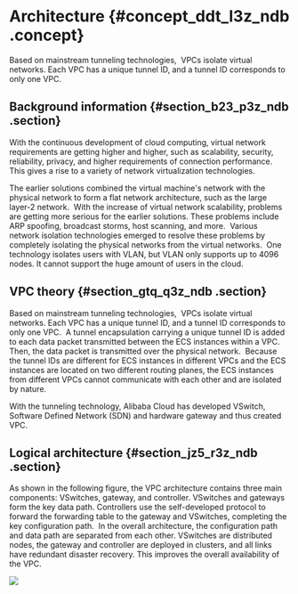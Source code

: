 # Architecture {#concept_ddt_l3z_ndb .concept}

Based on mainstream tunneling technologies,  VPCs isolate virtual networks. Each VPC has a unique tunnel ID, and a tunnel ID corresponds to only one VPC. 

## Background information {#section_b23_p3z_ndb .section}

With the continuous development of cloud computing, virtual network requirements are getting higher and higher, such as scalability, security, reliability, privacy, and higher requirements of connection performance. This gives a rise to a variety of network virtualization technologies.

The earlier solutions combined the virtual machine's network with the physical network to form a flat network architecture, such as the large layer-2 network.  With the increase of virtual network scalability, problems are getting more serious for the earlier solutions. These problems include ARP spoofing, broadcast storms, host scanning, and more.  Various network isolation technologies emerged to resolve these problems by completely isolating the physical networks from the virtual networks.  One technology isolates users with VLAN, but VLAN only supports up to 4096 nodes. It cannot support the huge amount of users in the cloud.

## VPC theory {#section_gtq_q3z_ndb .section}

Based on mainstream tunneling technologies,  VPCs isolate virtual networks. Each VPC has a unique tunnel ID, and a tunnel ID corresponds to only one VPC.  A tunnel encapsulation carrying a unique tunnel ID is added to each data packet transmitted between the ECS instances within a VPC.  Then, the data packet is transmitted over the physical network.  Because the tunnel IDs are different for ECS instances in different VPCs and the ECS instances are located on two different routing planes, the ECS instances from different VPCs cannot communicate with each other and are isolated by nature. 

With the tunneling technology, Alibaba Cloud has developed VSwitch, Software Defined Network \(SDN\) and hardware gateway and thus created VPC.

## Logical architecture {#section_jz5_r3z_ndb .section}

As shown in the following figure, the VPC architecture contains three main components: VSwitches, gateway, and controller. VSwitches and gateways form the key data path. Controllers use the self-developed protocol to forward the forwarding table to the gateway and VSwitches, completing the key configuration path.  In the overall architecture, the configuration path and data path are separated from each other. VSwitches are distributed nodes, the gateway and controller are deployed in clusters, and all links have redundant disaster recovery. This improves the overall availability of the VPC. 

![](http://static-aliyun-doc.oss-cn-hangzhou.aliyuncs.com/assets/img/2428/15434931665013_en-US.png)

